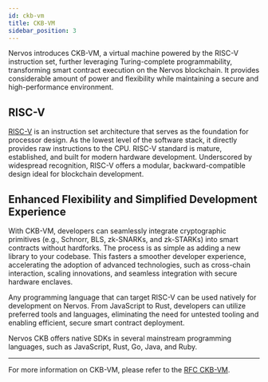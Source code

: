 ```yaml
---
id: ckb-vm
title: CKB-VM
sidebar_position: 3
---
```


Nervos introduces CKB-VM, a virtual machine powered by the RISC-V instruction set, further leveraging Turing-complete programmability, transforming smart contract execution on the Nervos blockchain. It provides considerable amount of power and flexibility while maintaining a secure and high-performance environment.

## RISC-V

[RISC-V](https://riscv.org/) is an instruction set architecture that serves as the foundation for processor design. As the lowest level of the software stack, it directly provides raw instructions to the CPU. RISC-V standard is mature, established, and built for modern hardware development. Underscored by widespread recognition, RISC-V offers a modular, backward-compatible design ideal for blockchain development.

## Enhanced Flexibility and Simplified Development Experience

With CKB-VM, developers can seamlessly integrate cryptographic primitives (e.g., Schnorr, BLS, zk-SNARKs, and zk-STARKs) into smart contracts without hardforks. The process is as simple as adding a new library to your codebase. This fasters a smoother developer experience, accelerating the adoption of advanced technologies, such as cross-chain interaction, scaling innovations, and seamless integration with secure hardware enclaves.

Any programming language that can target RISC-V can be used natively for development on Nervos. From JavaScript to Rust, developers can utilize preferred tools and languages, eliminating the need for untested tooling and enabling efficient, secure smart contract deployment.

Nervos CKB offers native SDKs in several mainstream programming languages, such as JavaScript, Rust, Go, Java, and Ruby.

***

For more information on CKB-VM, please refer to the [RFC CKB-VM](https://github.com/nervosnetwork/rfcs/blob/master/rfcs/0003-ckb-vm/0003-ckb-vm.md).
